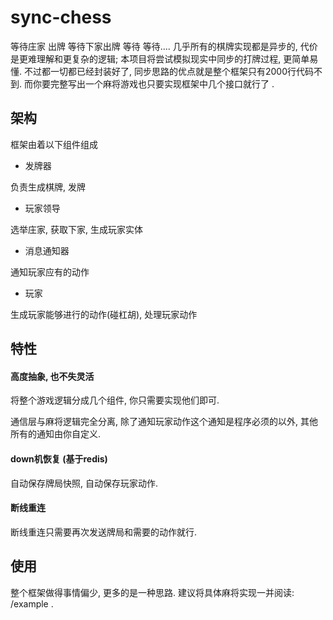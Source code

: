 # sync-chess

等待庄家 出牌 等待下家出牌 等待 等待.... 几乎所有的棋牌实现都是异步的, 代价是更难理解和更复杂的逻辑; 本项目将尝试模拟现实中同步的打牌过程, 更简单易懂.
不过都一切都已经封装好了, 同步思路的优点就是整个框架只有2000行代码不到. 而你要完整写出一个麻将游戏也只要实现框架中几个接口就行了 .

## 架构
框架由着以下组件组成
- 发牌器

负责生成棋牌, 发牌
- 玩家领导

选举庄家, 获取下家, 生成玩家实体
- 消息通知器

通知玩家应有的动作
- 玩家

生成玩家能够进行的动作(碰杠胡), 处理玩家动作

## 特性
#### 高度抽象, 也不失灵活
将整个游戏逻辑分成几个组件, 你只需要实现他们即可.

通信层与麻将逻辑完全分离, 除了通知玩家动作这个通知是程序必须的以外, 其他所有的通知由你自定义.

#### down机恢复 (基于redis)
自动保存牌局快照, 自动保存玩家动作.

#### 断线重连
断线重连只需要再次发送牌局和需要的动作就行.

## 使用
整个框架做得事情偏少, 更多的是一种思路. 建议将具体麻将实现一并阅读: /example .
